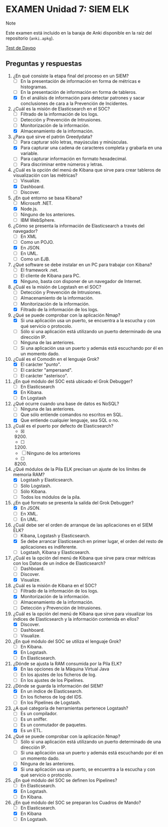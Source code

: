 # EXAMEN Unidad 7: SIEM ELK

>[!NOTE]
>Este examen está incluido en la baraja de Anki disponible en la raíz del repositorio (`anki.apkg`).

[Test de Daypo](https://www.daypo.com/ic-07.html)

## Preguntas y respuestas

1. ¿En qué consiste la etapa final del proceso en un SIEM?
	- [ ] En la presentación de información en forma de métricas e histogramas.
	- [ ] En la presentación de información en forma de tableros.
	- [x] En el análisis de información para detectar patrones y sacar conclusiones de cara a la Prevención de Incidentes.

2. ¿Cuál es la misión de Elasticsearch en el SOC?
	- [ ] Filtrado de la información de los logs.
	- [ ] Detección y Prevención de Intrusiones.
	- [ ] Monitorización de la información.
	- [x] Almacenamiento de la información.

3. ¿Para qué sirve el patrón Greedydata?
	- [ ] Para capturar sólo letras, mayúsculas y minúsculas.
	- [x] Para capturar una cadena de caracteres completa y grabarla en una variable.
	- [ ] Para capturar información en formato hexadecimal.
	- [ ] Para discriminar entre números y letras.

4. ¿Cuál es la opción del menú de Kibana que sirve para crear tableros de visualización con las métricas?
	- [ ] Visualize.
	- [x] Dashboard.
	- [ ] Discover.

5. ¿En qué entorno se basa Kibana?
	- [ ] Microsoft .NET.
	- [x] Node.js.
	- [ ] Ninguno de los anteriores.
	- [ ] IBM WebSphere.

6. ¿Cómo se presenta la información de Elasticsearch a través del navegador?
	- [ ] En XML
	- [ ] Como un POJO.
	- [x] En JSON.
	- [ ] En UML.
	- [ ] Como un EJB.

7. ¿Qué software se debe instalar en un PC para trabajar con Kibana?
	- [ ] El framework .net.
	- [ ] El cliente de Kibana para PC.
	- [x] Ninguno, basta con disponer de un navegador de Internet.

8. ¿Cuál es la misión de Logstash en el SOC?
	- [ ] Detección y Prevención de Intrusiones.
	- [ ] Almacenamiento de la información.
	- [ ] Monitorización de la información.
	- [x] Filtrado de la información de los logs.

9. ¿Qué se puede comprobar con la aplicación Nmap?
	- [x] Si una aplicación usa un puerto, se encuentra a la escucha y con qué servicio o protocolo.
	- [ ] Sólo si una aplicación está utilizando un puerto determinado de una dirección IP.
	- [ ] Ninguna de las anteriores.
	- [ ] Si una aplicación usa un puerto y además está escuchando por él en un momento dado.

10. ¿Cuál es el Comodín en el lenguaje Grok?
	- [x] El carácter "punto".
	- [ ] El carácter "ampersand".
	- [ ] El carácter "asterisco".

11. ¿En qué módulo del SOC está ubicado el Grok Debugger?
	- [ ] En Elasticsearch
	- [x] En Kibana.
	- [ ] En Logstash

12. ¿Qué ocurre cuando una base de datos es NoSQL?
	- [ ] Ninguna de las anteriores.
	- [ ] Que sólo entiende comandos no escritos en SQL.
	- [x] Que entiende cualquier lenguaje, sea SQL o no.

13. ¿Cuál es el puerto por defecto de Elasticsearch?
	- [x] 9200.
	- [ ] 1200.
	- [ ] Ninguno de los anteriores
	- [ ] 8200.

14. ¿Qué módulos de la Pila ELK precisan un ajuste de los límites de memoria RAM?
	- [x] Logstash y Elasticsearch.
	- [ ] Sólo Logstash.
	- [ ] Sólo Kibana.
	- [ ] Todos los módulos de la pila.

15. ¿En qué formato se presenta la salida del Grok Debugger?
	- [x] En JSON.
	- [ ] En XML.
	- [ ] En UML.

16. ¿Cuál debe ser el orden de arranque de las aplicaciones en el SIEM ELK?
	- [ ] Kibana, Logstash y Elasticsearch.
	- [x] Se debe arrancar Elasticsearch en primer lugar, el orden del resto de aplicaciones es indiferente.
	- [ ] Logstash, Kibana y Elasticsearch.

17. ¿Cuál es la opción del menú de Kibana que sirve para crear métricas con los Datos de un índice de Elasticsearch?
	- [ ] Dashboard.
	- [ ] Discover.
	- [x] Visualize.

18. ¿Cuál es la misión de Kibana en el SOC?
	- [ ] Filtrado de la información de los logs.
	- [x] Monitorización de la información.
	- [ ] Almacenamiento de la información.
	- [ ] Detección y Prevención de Intrusiones.

19. ¿Cuál es la opción del menú de Kibana que sirve para visualizar los índices de Elasticsearch y la información contenida en ellos?
	- [x] Discover.
	- [ ] Dashboard.
	- [ ] Visualize.

20. ¿En qué módulo del SOC se utiliza el lenguaje Grok?	
	- [ ] En Kibana.
	- [x] En Logstash.
	- [ ] En Elasticsearch.

21. ¿Dónde se ajusta la RAM consumida por la Pila ELK?
	- [x] En las opciones de la Máquina Virtual Java
	- [ ] En los ajustes de los ficheros de log.
	- [ ] En los ajustes de los Pipelines.

22. ¿Dónde se guarda la información del SIEM?
	- [x] En un índice de Elasticsearch.
	- [ ] En los ficheros de log del IDS.
	- [ ] En los Pipelines de Logstash.

23. ¿A qué categoría de herramientas pertenece Logstash?
	- [ ] Es un compilador.
	- [ ] Es un sniffer.
	- [ ] Es un conmutador de paquetes.
	- [x] Es un ETL.

24. ¿Qué se puede comprobar con la aplicación Nmap?
	- [ ] Sólo si una aplicación está utilizando un puerto determinado de una dirección IP.
	- [ ] Si una aplicación usa un puerto y además está escuchando por él en un momento dado.
	- [ ] Ninguna de las anteriores.
	- [x] Si una aplicación usa un puerto, se encuentra a la escucha y con qué servicio o protocolo.

25. ¿En qué módulo del SOC se definen los Pipelines?
	- [ ] En Elasticsearch.
	- [x] En Logstash.
	- [ ] En Kibana.

26. ¿En qué módulo del SOC se preparan los Cuadros de Mando?
	- [ ] En Elasticsearch.
	- [x] En Kibana
	- [ ] En Logstash.
